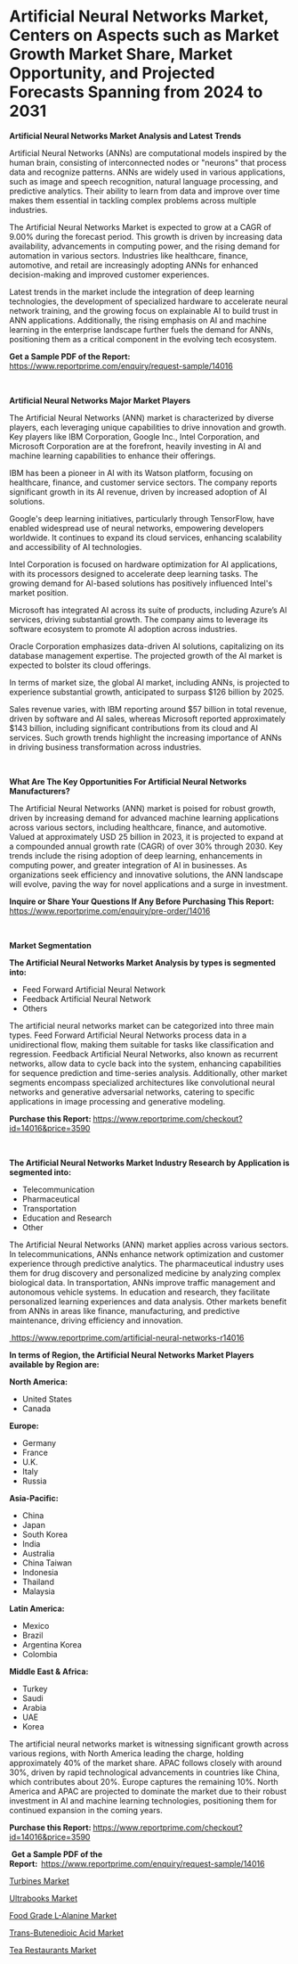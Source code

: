 <p><h1>Artificial Neural Networks Market, Centers on Aspects such as Market Growth Market Share, Market Opportunity, and Projected Forecasts Spanning from 2024 to 2031</h1></p><p><strong>Artificial Neural Networks Market Analysis and Latest Trends</strong></p>
<p><p>Artificial Neural Networks (ANNs) are computational models inspired by the human brain, consisting of interconnected nodes or "neurons" that process data and recognize patterns. ANNs are widely used in various applications, such as image and speech recognition, natural language processing, and predictive analytics. Their ability to learn from data and improve over time makes them essential in tackling complex problems across multiple industries.</p><p>The Artificial Neural Networks Market is expected to grow at a CAGR of 9.00% during the forecast period. This growth is driven by increasing data availability, advancements in computing power, and the rising demand for automation in various sectors. Industries like healthcare, finance, automotive, and retail are increasingly adopting ANNs for enhanced decision-making and improved customer experiences. </p><p>Latest trends in the market include the integration of deep learning technologies, the development of specialized hardware to accelerate neural network training, and the growing focus on explainable AI to build trust in ANN applications. Additionally, the rising emphasis on AI and machine learning in the enterprise landscape further fuels the demand for ANNs, positioning them as a critical component in the evolving tech ecosystem.</p></p>
<p><strong>Get a Sample PDF of the Report:&nbsp;</strong> <a href="https://www.reportprime.com/enquiry/request-sample/14016?utm_campaign=1113&utm_medium=2&utm_source=Github&utm_content=ia&utm_term=29112024&utm_id=artificial-neural-networks">https://www.reportprime.com/enquiry/request-sample/14016</a></p>
<p>&nbsp;</p>
<p><strong>Artificial Neural Networks Major Market Players</strong></p>
<p><p>The Artificial Neural Networks (ANN) market is characterized by diverse players, each leveraging unique capabilities to drive innovation and growth. Key players like IBM Corporation, Google Inc., Intel Corporation, and Microsoft Corporation are at the forefront, heavily investing in AI and machine learning capabilities to enhance their offerings.</p><p>IBM has been a pioneer in AI with its Watson platform, focusing on healthcare, finance, and customer service sectors. The company reports significant growth in its AI revenue, driven by increased adoption of AI solutions.</p><p>Google's deep learning initiatives, particularly through TensorFlow, have enabled widespread use of neural networks, empowering developers worldwide. It continues to expand its cloud services, enhancing scalability and accessibility of AI technologies.</p><p>Intel Corporation is focused on hardware optimization for AI applications, with its processors designed to accelerate deep learning tasks. The growing demand for AI-based solutions has positively influenced Intel's market position.</p><p>Microsoft has integrated AI across its suite of products, including Azure’s AI services, driving substantial growth. The company aims to leverage its software ecosystem to promote AI adoption across industries.</p><p>Oracle Corporation emphasizes data-driven AI solutions, capitalizing on its database management expertise. The projected growth of the AI market is expected to bolster its cloud offerings.</p><p>In terms of market size, the global AI market, including ANNs, is projected to experience substantial growth, anticipated to surpass $126 billion by 2025. </p><p>Sales revenue varies, with IBM reporting around $57 billion in total revenue, driven by software and AI sales, whereas Microsoft reported approximately $143 billion, including significant contributions from its cloud and AI services. Such growth trends highlight the increasing importance of ANNs in driving business transformation across industries.</p></p>
<p>&nbsp;</p>
<p><strong>What Are The Key Opportunities For Artificial Neural Networks Manufacturers?</strong></p>
<p><p>The Artificial Neural Networks (ANN) market is poised for robust growth, driven by increasing demand for advanced machine learning applications across various sectors, including healthcare, finance, and automotive. Valued at approximately USD 25 billion in 2023, it is projected to expand at a compounded annual growth rate (CAGR) of over 30% through 2030. Key trends include the rising adoption of deep learning, enhancements in computing power, and greater integration of AI in businesses. As organizations seek efficiency and innovative solutions, the ANN landscape will evolve, paving the way for novel applications and a surge in investment.</p></p>
<p><strong>Inquire or Share Your Questions If Any Before Purchasing This Report:</strong> <a href="https://www.reportprime.com/enquiry/pre-order/14016?utm_campaign=1113&utm_medium=2&utm_source=Github&utm_content=ia&utm_term=29112024&utm_id=artificial-neural-networks">https://www.reportprime.com/enquiry/pre-order/14016</a></p>
<p>&nbsp;</p>
<p><strong>Market Segmentation</strong></p>
<p><strong>The Artificial Neural Networks Market Analysis by types is segmented into:</strong></p>
<p><ul><li>Feed Forward Artificial Neural Network</li><li>Feedback Artificial Neural Network</li><li>Others</li></ul></p>
<p><p>The artificial neural networks market can be categorized into three main types. Feed Forward Artificial Neural Networks process data in a unidirectional flow, making them suitable for tasks like classification and regression. Feedback Artificial Neural Networks, also known as recurrent networks, allow data to cycle back into the system, enhancing capabilities for sequence prediction and time-series analysis. Additionally, other market segments encompass specialized architectures like convolutional neural networks and generative adversarial networks, catering to specific applications in image processing and generative modeling.</p></p>
<p><strong>Purchase this Report:&nbsp;</strong><a href="https://www.reportprime.com/checkout?id=14016&price=3590&utm_campaign=1113&utm_medium=2&utm_source=Github&utm_content=ia&utm_term=29112024&utm_id=artificial-neural-networks">https://www.reportprime.com/checkout?id=14016&price=3590</a></p>
<p>&nbsp;</p>
<p><strong>The Artificial Neural Networks Market Industry Research by Application is segmented into:</strong></p>
<p><ul><li>Telecommunication</li><li>Pharmaceutical</li><li>Transportation</li><li>Education and Research</li><li>Other</li></ul></p>
<p><p>The Artificial Neural Networks (ANN) market applies across various sectors. In telecommunications, ANNs enhance network optimization and customer experience through predictive analytics. The pharmaceutical industry uses them for drug discovery and personalized medicine by analyzing complex biological data. In transportation, ANNs improve traffic management and autonomous vehicle systems. In education and research, they facilitate personalized learning experiences and data analysis. Other markets benefit from ANNs in areas like finance, manufacturing, and predictive maintenance, driving efficiency and innovation.</p></p>
<p><a href="https://www.reportprime.com/artificial-neural-networks-r14016?utm_campaign=1113&utm_medium=2&utm_source=Github&utm_content=ia&utm_term=29112024&utm_id=artificial-neural-networks">&nbsp;https://www.reportprime.com/artificial-neural-networks-r14016</a></p>
<p><strong>In terms of Region, the Artificial Neural Networks Market Players available by Region are:</strong></p>
<p>
    <p> <strong> North America: </strong>
        <ul>
            <li>United States</li>
            <li>Canada</li>
        </ul>
        </p> 
    <p> <strong> Europe: </strong>
        <ul>
            <li>Germany</li>
            <li>France</li>
            <li>U.K.</li>
            <li>Italy</li>
            <li>Russia</li>
        </ul>
        </p> 
    <p> <strong> Asia-Pacific: </strong>
        <ul>
            <li>China</li>
            <li>Japan</li>
            <li>South Korea</li>
            <li>India</li>
            <li>Australia</li>
            <li>China Taiwan</li>
            <li>Indonesia</li>
            <li>Thailand</li>
            <li>Malaysia</li>
        </ul>
        </p> 
    <p> <strong> Latin America: </strong>
        <ul>
            <li>Mexico</li>
            <li>Brazil</li>
            <li>Argentina Korea</li>
            <li>Colombia</li>
        </ul>
        </p> 
    <p> <strong> Middle East & Africa: </strong>
        <ul>
            <li>Turkey</li>
            <li>Saudi</li>
            <li>Arabia</li>
            <li>UAE</li>
            <li>Korea</li>
        </ul>
    </p>
    </p>
<p><p>The artificial neural networks market is witnessing significant growth across various regions, with North America leading the charge, holding approximately 40% of the market share. APAC follows closely with around 30%, driven by rapid technological advancements in countries like China, which contributes about 20%. Europe captures the remaining 10%. North America and APAC are projected to dominate the market due to their robust investment in AI and machine learning technologies, positioning them for continued expansion in the coming years.</p></p>
<p><strong>Purchase this Report: </strong><a href="https://www.reportprime.com/checkout?id=14016&price=3590&utm_campaign=1113&utm_medium=2&utm_source=Github&utm_content=ia&utm_term=29112024&utm_id=artificial-neural-networks">https://www.reportprime.com/checkout?id=14016&price=3590</a></p>
<p>&nbsp;<strong>Get a Sample PDF of the Report:&nbsp;&nbsp;</strong><a href="https://www.reportprime.com/enquiry/request-sample/14016?utm_campaign=1113&utm_medium=2&utm_source=Github&utm_content=ia&utm_term=29112024&utm_id=artificial-neural-networks">https://www.reportprime.com/enquiry/request-sample/14016</a></p>
<p><strong></strong></p>
<p><p><a href="https://www.linkedin.com/pulse/turbines-market-evolution-key-trends-regional-dynamics-2024-2031-jyche?utm_campaign=1113&utm_medium=2&utm_source=Github&utm_content=ia&utm_term=29112024&utm_id=artificial-neural-networks">Turbines Market</a></p><p><a href="https://www.linkedin.com/pulse/ultrabooks-market-evolution-key-trends-regional-dynamics-2024-2031-3qvyc?utm_campaign=1113&utm_medium=2&utm_source=Github&utm_content=ia&utm_term=29112024&utm_id=artificial-neural-networks">Ultrabooks Market</a></p><p><a href="https://issuu.com/reportprime-2/docs/food-grade-l-alanine-market-size-2030.pptx?utm_campaign=1113&utm_medium=2&utm_source=Github&utm_content=ia&utm_term=29112024&utm_id=artificial-neural-networks">Food Grade L-Alanine Market</a></p><p><a href="https://issuu.com/reportprime-2/docs/trans-butenedioic-acid-market-size-2030.pptx?utm_campaign=1113&utm_medium=2&utm_source=Github&utm_content=ia&utm_term=29112024&utm_id=artificial-neural-networks">Trans-Butenedioic Acid Market</a></p><p><a href="https://github.com/GenaGaines34/Market-Research-Report-List-1/blob/main/tea-restaurants-market.md?utm_campaign=1113&utm_medium=2&utm_source=Github&utm_content=ia&utm_term=29112024&utm_id=artificial-neural-networks">Tea Restaurants Market</a></p></p>